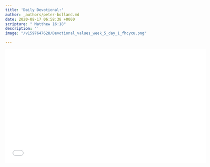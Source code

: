 ```yaml
---
title: 'Daily Devotional:'
author: _authors/peter-bolland.md
date: 2020-08-17 06:58:38 +0000
scripture: " Matthew 16:18"
description: ''
image: "/v1597647628/Devotional_values_week_5_day_1_fhcycu.png"

---
```

<iframe src="[https://player.vimeo.com/video/448448826](https://player.vimeo.com/video/448448826 "https://player.vimeo.com/video/448448826")" width="640" height="361" frameborder="0" allow="autoplay; fullscreen" allowfullscreen></iframe>